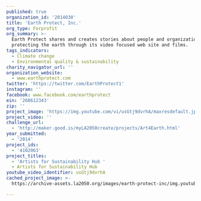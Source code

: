 ```yaml
---
published: true
organization_id: '2014030'
title: 'Earth Protect, Inc.'
org_type: Forprofit
org_summary: >-
  Earth Protect shares and creates stories about people and organizations
  protecting the earth through its video focused web site and films.
tags_indicators:
  - Climate change
  - Environmental quality & sustainability
charity_navigator_url: ''
organization_website:
  - www.earthprotect.com
twitter: 'https://twitter.com/EarthProtect1'
instagram: ''
facebook: www.facebook.com/earthprotect
ein: '260612343'
zip: ''
project_image: 'https://img.youtube.com/vi/usGtj9dvrhA/maxresdefault.jpg'
project_video: ''
challenge_url:
  - 'http://maker.good.is/myLA2050create/projects/Art4Earth.html'
year_submitted:
  - '2014'
project_ids:
  - '4102063'
project_titles:
  - 'Artists for Sustainability Hub '
  - Artists for Sustainability Hub
youtube_video_identifier: usGtj9dvrhA
cached_project_image: >-
  https://archive-assets.la2050.org/images/earth-protect-inc/img.youtube.com/vi/usGtj9dvrhA/maxresdefault.jpg

---
```

